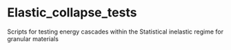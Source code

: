 # Elastic_collapse_tests
Scripts for testing energy cascades within the Statistical inelastic regime for granular materials
